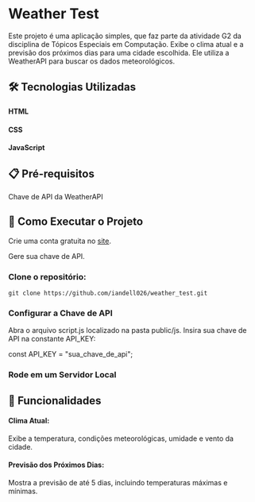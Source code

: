 # Weather Test

Este projeto é uma aplicação simples, que faz parte da atividade G2 da disciplina de Tópicos Especiais em Computação. Exibe o clima atual e a previsão dos próximos dias para uma cidade escolhida. Ele utiliza a WeatherAPI para buscar os dados meteorológicos.

## 🛠️ Tecnologias Utilizadas
#### HTML
#### CSS
#### JavaScript

## 📋 Pré-requisitos
Chave de API da WeatherAPI

## 🚀 Como Executar o Projeto

Crie uma conta gratuita no [site](https://www.weatherapi.com).

Gere sua chave de API.

### Clone o repositório:
`git clone https://github.com/iandell026/weather_test.git`

### Configurar a Chave de API

Abra o arquivo script.js localizado na pasta public/js.
Insira sua chave de API na constante API_KEY:

const API_KEY = "sua_chave_de_api";

### Rode em um Servidor Local


## 🌟 Funcionalidades
#### Clima Atual: 
Exibe a temperatura, condições meteorológicas, umidade e vento da cidade.
#### Previsão dos Próximos Dias: 
Mostra a previsão de até 5 dias, incluindo temperaturas máximas e mínimas.





